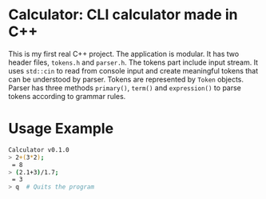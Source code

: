 # Calculator: CLI calculator made in C++
This is my first real C++ project. The application is modular. It has two header files, `tokens.h` and `parser.h`. The tokens part include input
stream. It uses `std::cin` to read from console input and create meaningful tokens that can be understood by parser. Tokens are represented by
`Token` objects. Parser has three methods `primary()`, `term()` and `expression()` to parse tokens according to grammar rules.

# Usage Example
```bash
Calculator v0.1.0
> 2+(3*2);
 = 8
> (2.1+3)/1.7;
 = 3 
> q  # Quits the program
```
